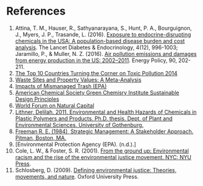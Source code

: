 # References							
							
1. Attina, T. M., Hauser, R., Sathyanarayana, S., Hunt, P. A., Bourguignon, J., Myers, J. P., Trasande, L. (2016). [Exposure to endocrine-disrupting chemicals in the USA: A population-based disease burden and cost analysis](https://www.ncbi.nlm.nih.gov/pubmed/27765541). The Lancet Diabetes & Endocrinology, 4(12), 996-1003; Jaramillo, P., & Muller, N. Z. (2016). [Air pollution emissions and damages from energy production in the US: 2002–2011](https://www.sciencedirect.com/science/article/pii/S0301421515302494). Energy Policy, 90, 202-211.
2. [The Top 10 Countries Turning the Corner on Toxic Pollution 2014](https://www.greencross.ch/wp-content/uploads/uploads/media/pollution_report_2014_top_ten_wwpp.pdf)
3. [Waste Sites and Property Values: A Meta-Analysis](https://link.springer.com/article/10.1007/s10640-011-9467-9)
4. [Impacts of Mismanaged Trash (EPA)](https://www.epa.gov/trash-free-waters/impacts-mismanaged-trash)
5. [American Chemical Society Green Chemisry Institute Sustainable Design Principles](http://www.acs.org/content/dam/acsorg/greenchemistry/resources/2015-gci-design-principles.pdf)						
6. [World Forum on Natural Capital](https://naturalcapitalforum.com/about/)
7. [Lithner, Delilah. 2011. Environmental and Health Hazards of Chemicals in Plastic Polymers and Products. Ph.D. thesis. Dept. of Plant and Environmental Sciences. University of Gothenburg.](https://www.subsport.eu/wp-content/uploads/2011/10/Lithner_chemicals_in_plastic.pdf)
8. [Freeman R. E. (1984), Strategic Management: A Stakeholder Approach. Pitman, Boston, MA.](https://books.google.com/books?id=NpmA_qEiOpkC&lpg=PP1&pg=PP1#v=onepage&q&f=false)
9. [Environmental Protection Agency (EPA). (n.d.).]
10.  Cole, L. W., & Foster, S. R. (2001). [From the ground up: Environmental racism and the rise of the environmental justice movement. NYC: NYU Press](https://nyupress.org/books/9780814715376/).
11. Schlosberg, D. (2009). [Defining environmental justice: Theories, movements, and nature](http://www.oxfordscholarship.com/view/10.1093/acprof:oso/9780199286294.001.0001/acprof-9780199286294). Oxford University Press.							
							